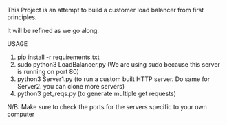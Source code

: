 This Project is an attempt to build a customer load balancer from first principles. 

It will be refined as we go along. 

USAGE

1. pip install -r requirements.txt
2. sudo python3 LoadBalancer.py (We are using sudo because this server is running on port 80)
3. python3 Server1.py (to run a custom built HTTP server. Do same for Server2. you can clone more servers)
4. python3 get_reqs.py <Load int value> (to generate multiple get requests)

N/B: Make sure to check the ports for the servers specific to your own computer
